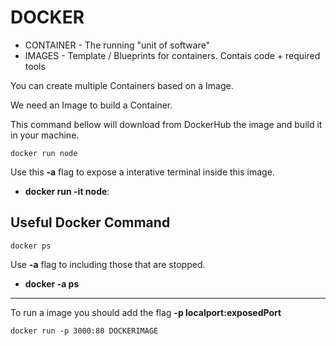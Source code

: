 # DOCKER

- CONTAINER - The running "unit of software"
- IMAGES - Template / Blueprints for containers. Contais code + required tools

You can create multiple Containers based on a Image.


We need an Image to build a Container.

This command bellow will download from DockerHub the image and build it in your machine.

```
docker run node
```

 

Use this **-a** flag to expose a interative terminal inside this image.
- **docker run -it node**: 

## Useful Docker Command
```
docker ps
```
Use **-a** flag to including those that are stopped.
- **docker -a ps**

--- 
To run a image you should add the flag **-p localport:exposedPort**
```
docker run -p 3000:80 DOCKERIMAGE
```